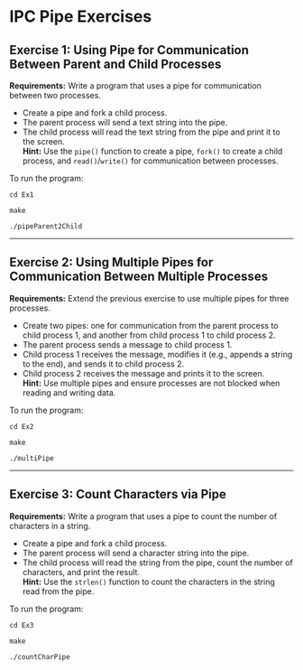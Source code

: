 # IPC Pipe Exercises

## Exercise 1: Using Pipe for Communication Between Parent and Child Processes
**Requirements:** Write a program that uses a pipe for communication between two processes.  
- Create a pipe and fork a child process.  
- The parent process will send a text string into the pipe.  
- The child process will read the text string from the pipe and print it to the screen.  
**Hint:** Use the `pipe()` function to create a pipe, `fork()` to create a child process, and `read()`/`write()` for communication between processes.

To run the program:
```
cd Ex1
```
```
make
```
```
./pipeParent2Child
```

---

## Exercise 2: Using Multiple Pipes for Communication Between Multiple Processes
**Requirements:** Extend the previous exercise to use multiple pipes for three processes.  
- Create two pipes: one for communication from the parent process to child process 1, and another from child process 1 to child process 2.  
- The parent process sends a message to child process 1.  
- Child process 1 receives the message, modifies it (e.g., appends a string to the end), and sends it to child process 2.  
- Child process 2 receives the message and prints it to the screen.  
**Hint:** Use multiple pipes and ensure processes are not blocked when reading and writing data.

To run the program:
```
cd Ex2
```
```
make
```
```
./multiPipe
```

---

## Exercise 3: Count Characters via Pipe
**Requirements:** Write a program that uses a pipe to count the number of characters in a string.  
- Create a pipe and fork a child process.  
- The parent process will send a character string into the pipe.  
- The child process will read the string from the pipe, count the number of characters, and print the result.  
**Hint:** Use the `strlen()` function to count the characters in the string read from the pipe.

To run the program:
```
cd Ex3
```
```
make
```
```
./countCharPipe
```
